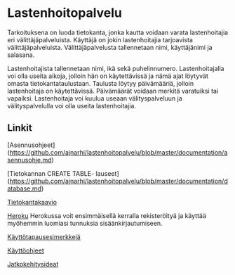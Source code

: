 # Lastenhoitopalvelu


Tarkoituksena on luoda tietokanta, jonka kautta voidaan varata lastenhoitajia eri välittäjäpalveluista. Käyttäjä on jokin lastenhoitajia tarjoavista välittäjäpalveluista. Välittäjäpalvelusta tallennetaan nimi, käyttäjänimi ja salasana. 

Lastenhoitajista tallennetaan nimi, ikä sekä puhelinnumero. Lastenhoitajalla voi olla useita aikoja, jolloin hän on käytettävissä ja nämä ajat löytyvät omasta tietokantataulustaan. Taulusta löytyy päivämääriä, jolloin lastenhoitaja on käytettävissä. Päivämäärät voidaan merkitä varatuiksi tai vapaiksi. Lastenhoitaja voi kuulua useaan välityspalveluun ja välityspalvelulla voi olla useita lastenhoitajia.




## Linkit

[Asennusohjeet] (https://github.com/ajnarhi/lastenhoitopalvelu/blob/master/documentation/asennusohje.md)

[Tietokannan CREATE TABLE- lauseet] (https://github.com/ajnarhi/lastenhoitopalvelu/blob/master/documentation/database.md)

[Tietokantakaavio](https://github.com/ajnarhi/lastenhoitopalvelu/blob/master/documentation/tietokantakaavio_tsoha.jpg)

[Heroku](https://tsohalastenhoitopalvelu.herokuapp.com/) Herokussa voit ensimmäisellä kerralla rekisteröityä ja käyttää myöhemmin luomiasi tunnuksia sisäänkirjautumiseen.

[Käyttötapausesimerkkejä](https://github.com/ajnarhi/lastenhoitopalvelu/blob/master/documentation/k%C3%A4ytt%C3%B6tapauksia.md)

[Käyttöohjeet](https://github.com/ajnarhi/lastenhoitopalvelu/blob/master/documentation/k%C3%A4ytt%C3%B6ohjeet.md)

[Jatkokehitysideat](https://github.com/ajnarhi/lastenhoitopalvelu/blob/master/documentation/jatkokehitysjapuutteet.md)
